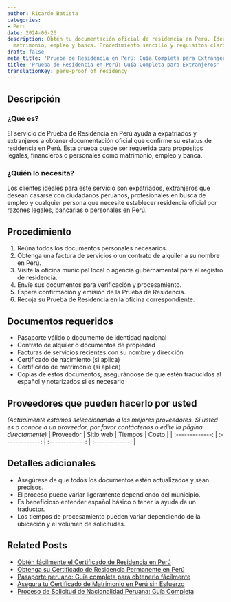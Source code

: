 ```yaml
---
author: Ricardo Batista
categories:
- Peru
date: 2024-06-26
description: Obtén tu documentación oficial de residencia en Perú. Ideal para expatriados,
  matrimonio, empleo y banca. Procedimiento sencillo y requisitos claros.
draft: false
meta_title: 'Prueba de Residencia en Perú: Guía Completa para Extranjeros'
title: 'Prueba de Residencia en Perú: Guía Completa para Extranjeros'
translationKey: peru-proof_of_residency
---
```



## Descripción
### ¿Qué es?
El servicio de Prueba de Residencia en Perú ayuda a expatriados y extranjeros a obtener documentación oficial que confirme su estatus de residencia en Perú. Esta prueba puede ser requerida para propósitos legales, financieros o personales como matrimonio, empleo y banca.

### ¿Quién lo necesita?
Los clientes ideales para este servicio son expatriados, extranjeros que desean casarse con ciudadanos peruanos, profesionales en busca de empleo y cualquier persona que necesite establecer residencia oficial por razones legales, bancarias o personales en Perú.

## Procedimiento

1. Reúna todos los documentos personales necesarios.
2. Obtenga una factura de servicios o un contrato de alquiler a su nombre en Perú.
3. Visite la oficina municipal local o agencia gubernamental para el registro de residencia.
4. Envíe sus documentos para verificación y procesamiento.
5. Espere confirmación y emisión de la Prueba de Residencia.
6. Recoja su Prueba de Residencia en la oficina correspondiente.

## Documentos requeridos

- Pasaporte válido o documento de identidad nacional
- Contrato de alquiler o documentos de propiedad
- Facturas de servicios recientes con su nombre y dirección
- Certificado de nacimiento (si aplica)
- Certificado de matrimonio (si aplica)
- Copias de estos documentos, asegurándose de que estén traducidos al español y notarizados si es necesario

## Proveedores que pueden hacerlo por usted
_(Actualmente estamos seleccionando a los mejores proveedores. Si usted es o conoce a un proveedor, por favor contáctenos o edite la página directamente)_
| Proveedor       |     Sitio web    |       Tiempos    |      Costo      |
| :-------------: | :-------------: |  :-------------: | :-------------: |

## Detalles adicionales

- Asegúrese de que todos los documentos estén actualizados y sean precisos.
- El proceso puede variar ligeramente dependiendo del municipio.
- Es beneficioso entender español básico o tener la ayuda de un traductor.
- Los tiempos de procesamiento pueden variar dependiendo de la ubicación y el volumen de solicitudes.


## Related Posts

- [Obtén fácilmente el Certificado de Residencia en Perú](https://tramitit.com/es/guides/peru/certificado_de_residencia/)
- [Obtenga su Certificado de Residencia Permanente en Perú](https://tramitit.com/es/guides/peru/certificado_de_residencia_permanente/)
- [Pasaporte peruano: Guía completa para obtenerlo fácilmente](https://tramitit.com/es/guides/peru/pasaporte_peruano/)
- [Asegura tu Certificado de Matrimonio en Perú sin Esfuerzo](https://tramitit.com/es/guides/peru/certificado_de_matrimonio/)
- [Proceso de Solicitud de Nacionalidad Peruana: Guía Completa](https://tramitit.com/es/guides/peru/solicitud_de_nacionalidad/)